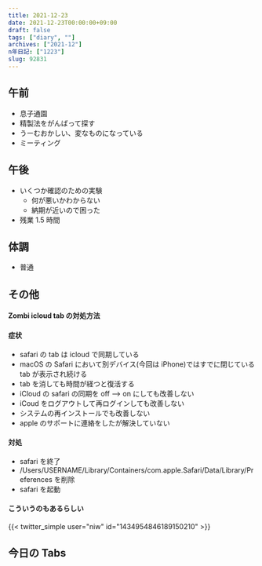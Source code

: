 ```yaml
---
title: 2021-12-23
date: 2021-12-23T00:00:00+09:00
draft: false
tags: ["diary", ""]
archives: ["2021-12"]
n年日記: ["1223"]
slug: 92831
---
```


## 午前

- 息子通園
- 精製法をがんばって探す
- うーむおかしい、変なものになっている
- ミーティング

## 午後

- いくつか確認のための実験
  - 何が悪いかわからない
  - 納期が近いので困った
- 残業 1.5 時間

## 体調

- 普通

## その他

#### Zombi icloud tab の対処方法

#### 症状

- safari の tab は icloud で同期している
- macOS の Safari において別デバイス(今回は iPhone)ではすでに閉じている tab が表示され続ける
- tab を消しても時間が経つと復活する
- iCloud の safari の同期を off --> on にしても改善しない
- iCoud をログアウトして再ログインしても改善しない
- システムの再インストールでも改善しない
- apple のサポートに連絡をしたが解決していない

#### 対処

- safari を終了
- /Users/USERNAME/Library/Containers/com.apple.Safari/Data/Library/Preferences を削除
- safari を起動

#### こういうのもあるらしい

{{< twitter_simple user="niw" id="1434954846189150210" >}}

## 今日の Tabs
